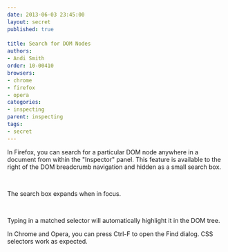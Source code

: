 ```yaml
---
date: 2013-06-03 23:45:00
layout: secret
published: true

title: Search for DOM Nodes
authors:
- Andi Smith
order: 10-00410
browsers:
- chrome
- firefox
- opera
categories:
- inspecting
parent: inspecting
tags:
- secret
---
```


<p class="firefox">In Firefox, you can search for a particular DOM node anywhere in a document from within the "Inspector" panel. This feature is available to the right of the DOM breadcrumb navigation and hidden as a small search box.</p>

<div class="firefox image"><img src="/assets/img/placeholder.gif" data-src="/assets/img/secrets/firefox-inspect-search-for-dom-nodes-small.png" /></div>


<p class="firefox">The search box expands when in focus.</p>

<div class="firefox image"><img src="/assets/img/placeholder.gif" data-src="/assets/img/secrets/firefox-inspect-search-for-dom-nodes-large.png" /></div>

<p>Typing in a matched selector will automatically highlight it in the DOM tree.</p>

<p class="chrome">In Chrome and Opera, you can press Ctrl-F to open the Find dialog. CSS selectors work as expected.</p>

<div class="chrome image"><img src="/assets/img/placeholder.gif" data-src="http://i.imgur.com/L4xYPvn.png" /></div>
